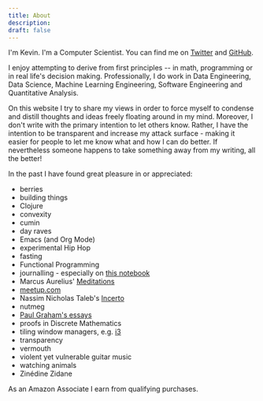 ```yaml
---
title: About
description:
draft: false
---
```


I'm Kevin. I'm a Computer Scientist. You can find me on [Twitter](https://twitter.com/kevkle) and [GitHub](https://github.com/kklein).

I enjoy attempting to derive from first principles -- in math, programming or in real life's decision making. Professionally, I do work in Data Engineering, Data Science, Machine Learning Engineering, Software Engineering and Quantitative Analysis.

On this website I try to share my views in order to force myself to condense and distill thoughts and ideas freely floating around in my mind. Moreover, I don't write with the primary intention to let others know. Rather, I have the intention to be transparent and increase my attack surface - making it easier for people to let me know what and how I can do better. If nevertheless someone happens to take something away from my writing, all the better!

In the past I have found great pleasure in or appreciated:
- berries
- building things
- Clojure
- convexity
- cumin
- day raves
- Emacs (and Org Mode)
- experimental Hip Hop
- fasting
- Functional Programming
- journalling - especially on [this notebook](https://amzn.to/3x0w7VK)
- Marcus Aurelius' [Meditations](https://amzn.to/3PSM7BI)
- [meetup.com](https://www.meetup.com/)
- Nassim Nicholas Taleb's [Incerto](https://amzn.to/3z914tE)
- nutmeg
- [Paul Graham's essays](http://paulgraham.com/articles.html)
- proofs in Discrete Mathematics
- tiling window managers, e.g. [i3](https://i3wm.org/)
- transparency
- vermouth
- violent yet vulnerable guitar music
- watching animals
- Zinédine Zidane

As an Amazon Associate I earn from qualifying purchases.
